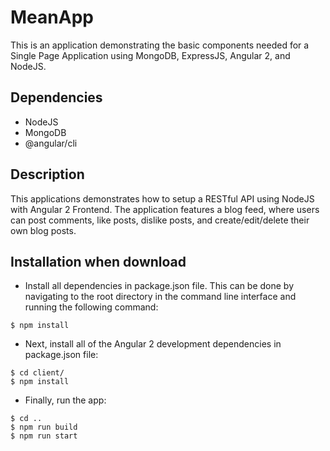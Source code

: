 # MeanApp

This is an application demonstrating the basic components needed for a Single Page Application using MongoDB, ExpressJS, Angular 2, and NodeJS.

## Dependencies

- NodeJS
- MongoDB
- @angular/cli

## Description

This applications demonstrates how to setup a RESTful API using NodeJS with Angular 2 Frontend. The application features a blog feed, where users can post comments, like posts, dislike posts, and create/edit/delete their own blog posts.

## Installation when download

- Install all dependencies in package.json file. This can be done by navigating to the root directory in the command line interface and running the following command:
```
$ npm install
```

- Next, install all of the Angular 2 development dependencies in package.json file:
```
$ cd client/
$ npm install
```

- Finally, run the app:
```
$ cd ..
$ npm run build
$ npm run start
```
